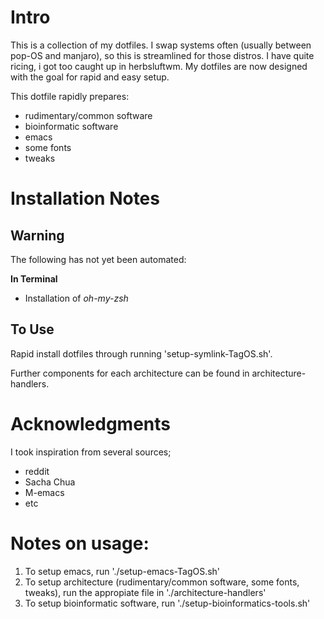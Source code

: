 Intro
=====

This is a collection of my dotfiles. I swap systems often (usually between pop-OS and manjaro), so
this is streamlined for those distros. I have quite ricing, i got too caught up in herbsluftwm.  My
dotfiles are now designed with the goal for rapid and easy setup.

This dotfile rapidly prepares:

- rudimentary/common software
- bioinformatic software
- emacs
- some fonts
- tweaks


Installation Notes
==================
## Warning

The following has not yet been automated:

**In Terminal**
- Installation of *oh-my-zsh*

## To Use

Rapid install dotfiles through running 'setup-symlink-TagOS.sh'.

Further components for each architecture can be found in architecture-handlers.


Acknowledgments
===============

I took inspiration from several sources;

- reddit
- Sacha Chua
- M-emacs
- etc


Notes on usage:
==============

1. To setup emacs, run './setup-emacs-TagOS.sh'
2. To setup architecture (rudimentary/common software, some fonts, tweaks), run the appropiate file in './architecture-handlers'
3. To setup bioinformatic software, run './setup-bioinformatics-tools.sh'
